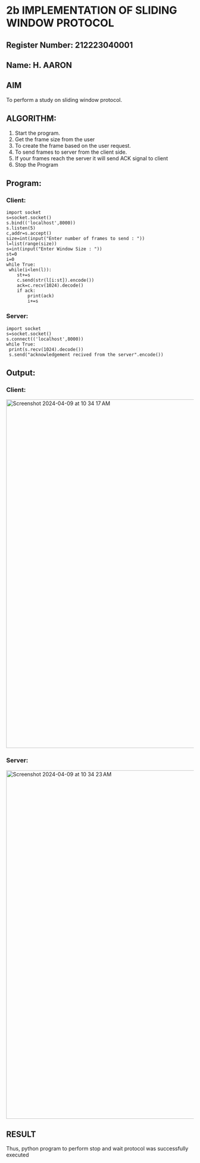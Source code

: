 # 2b IMPLEMENTATION OF SLIDING WINDOW PROTOCOL
## Register Number: 212223040001
## Name: H. AARON
## AIM
To perform a study on sliding window protocol.
## ALGORITHM:
1. Start the program.
2. Get the frame size from the user
3. To create the frame based on the user request.
4. To send frames to server from the client side.
5. If your frames reach the server it will send ACK signal to client
6. Stop the Program
## Program:
### Client:
```
import socket
s=socket.socket()
s.bind(('localhost',8000))
s.listen(5)
c,addr=s.accept()
size=int(input("Enter number of frames to send : "))
l=list(range(size))
s=int(input("Enter Window Size : "))
st=0
i=0
while True:
 while(i<len(l)):
    st+=s
    c.send(str(l[i:st]).encode())
    ack=c.recv(1024).decode()
    if ack:
        print(ack)
        i+=s
```
### Server:
```
import socket
s=socket.socket()
s.connect(('localhost',8000))
while True: 
 print(s.recv(1024).decode())
 s.send("acknowledgement recived from the server".encode())
```
## Output:
### Client:
<img width="936" alt="Screenshot 2024-04-09 at 10 34 17 AM" src="https://github.com/aaron-h-2k5/2b_SLIDING_WINDOW_PROTOCOL/assets/144250957/0e7e8ab7-69f6-49e5-8d82-89db3755fe13">


### Server:

<img width="936" alt="Screenshot 2024-04-09 at 10 34 23 AM" src="https://github.com/aaron-h-2k5/2b_SLIDING_WINDOW_PROTOCOL/assets/144250957/bb3a9796-7101-484e-a259-b5ea603e8011">


## RESULT
Thus, python program to perform stop and wait protocol was successfully executed
